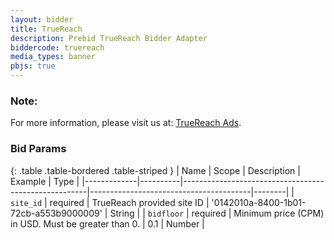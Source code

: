```yaml
---
layout: bidder
title: TrueReach
description: Prebid TrueReach Bidder Adapter
biddercode: truereach
media_types: banner
pbjs: true
---
```


### Note:
For more information, please visit us at: [TrueReach Ads](http://doc.truereach.co.in/docs/prebid/js-bidder-adapter.html).

### Bid Params

{: .table .table-bordered .table-striped }
| Name        | Scope    | Description                                          | Example                                | Type   |
|-------------|----------|------------------------------------------------------|----------------------------------------|--------|
| `site_id`   | required | TrueReach provided site ID                           | '0142010a-8400-1b01-72cb-a553b9000009' | String |
| `bidfloor`  | required | Minimum price (CPM) in USD. Must be greater than 0.  |                  0.1                   | Number |
